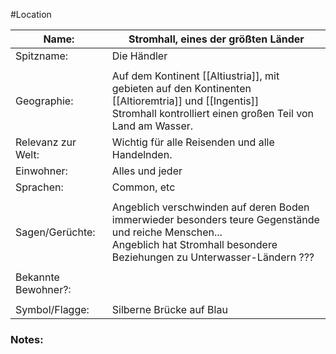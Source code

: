 #Location

| Name:               | Stromhall, eines der größten Länder                                                                                                                                                             |
| ------------------- | ----------------------------------------------------------------------------------------------------------------------------------------------------------------------------------------------- |
| Spitzname:          | Die Händler                                                                                                                                                                                     |
|                     |                                                                                                                                                                                                 |
| Geographie:         | Auf dem Kontinent [[Altiustria]], mit gebieten auf den Kontinenten [[Altioremtria]] und [[Ingentis]]<br>Stromhall kontrolliert einen großen Teil von Land am Wasser. |
| Relevanz zur Welt:  | Wichtig für alle Reisenden und alle Handelnden.                                                                                                                                                 |
| Einwohner:          | Alles und jeder                                                                                                                                                                                 |
| Sprachen:           | Common, etc                                                                                                                                                                                     |
|                     |                                                                                                                                                                                                 |
| Sagen/Gerüchte:     | Angeblich verschwinden auf deren Boden immerwieder besonders teure Gegenstände und reiche Menschen...<br>Angeblich hat Stromhall besondere Beziehungen zu Unterwasser-Ländern ???               |
|                     |                                                                                                                                                                                                 |
| Bekannte Bewohner?: |                                                                                                                                                                                                 |
|                     |                                                                                                                                                                                                 |
| Symbol/Flagge:      | Silberne Brücke auf Blau                                                                                                                                                                        |
### Notes:


